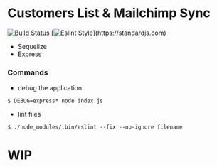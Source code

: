 # Customers List & Mailchimp Sync
[![Build Status](https://travis-ci.org/zelazna/NodeApi.svg?branch=master)](https://travis-ci.org/zelazna/NodeApi)
[![Eslint Style](https://img.shields.io/badge/code_style-standard-brightgreen.svg")](https://standardjs.com)
* Sequelize
* Express

### Commands

- debug the application
```
$ DEBUG=express* node index.js
```
- lint files
```
$ ./node_modules/.bin/eslint --fix --no-ignore filename
```

# WIP

